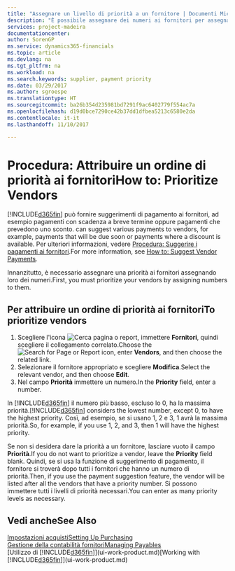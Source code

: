 ```yaml
---
title: "Assegnare un livello di priorità a un fornitore | Documenti Microsoft"
description: "È possibile assegnare dei numeri ai fornitori per assegnare loro una priorità e semplificare i suggerimenti di pagamento in Dynamics 365."
services: project-madeira
documentationcenter: 
author: SorenGP
ms.service: dynamics365-financials
ms.topic: article
ms.devlang: na
ms.tgt_pltfrm: na
ms.workload: na
ms.search.keywords: supplier, payment priority
ms.date: 03/29/2017
ms.author: sgroespe
ms.translationtype: HT
ms.sourcegitcommit: ba26b354d235981bd7291f9ac6402779f554ac7a
ms.openlocfilehash: d19d0bce7290ce42b37dd1dfbea5213c6580e2da
ms.contentlocale: it-it
ms.lasthandoff: 11/10/2017

---
```

# <a name="how-to-prioritize-vendors"></a><span data-ttu-id="36d12-103">Procedura: Attribuire un ordine di priorità ai fornitori</span><span class="sxs-lookup"><span data-stu-id="36d12-103">How to: Prioritize Vendors</span></span>
[!INCLUDE[d365fin](includes/d365fin_md.md)]<span data-ttu-id="36d12-104"> può fornire suggerimenti di pagamento ai fornitori, ad esempio pagamenti con scadenza a breve termine oppure pagamenti che prevedono uno sconto.</span><span class="sxs-lookup"><span data-stu-id="36d12-104"> can suggest various payments to vendors, for example, payments that will be due soon or payments where a discount is available.</span></span> <span data-ttu-id="36d12-105">Per ulteriori informazioni, vedere [Procedura: Suggerire i pagamenti ai fornitori](payables-how-suggest-vendor-payments.md).</span><span class="sxs-lookup"><span data-stu-id="36d12-105">For more information, see [How to: Suggest Vendor Payments](payables-how-suggest-vendor-payments.md).</span></span>

<span data-ttu-id="36d12-106">Innanzitutto, è necessario assegnare una priorità ai fornitori assegnando loro dei numeri.</span><span class="sxs-lookup"><span data-stu-id="36d12-106">First, you must prioritize your vendors by assigning numbers to them.</span></span>

## <a name="to-prioritize-vendors"></a><span data-ttu-id="36d12-107">Per attribuire un ordine di priorità ai fornitori</span><span class="sxs-lookup"><span data-stu-id="36d12-107">To prioritize vendors</span></span>
1. <span data-ttu-id="36d12-108">Scegliere l'icona ![Cerca pagina o report](media/ui-search/search_small.png "icona Cerca pagina o report"), immettere **Fornitori**, quindi scegliere il collegamento correlato.</span><span class="sxs-lookup"><span data-stu-id="36d12-108">Choose the ![Search for Page or Report](media/ui-search/search_small.png "Search for Page or Report icon") icon, enter **Vendors**, and then choose the related link.</span></span>
2. <span data-ttu-id="36d12-109">Selezionare il fornitore appropriato e scegliere **Modifica**.</span><span class="sxs-lookup"><span data-stu-id="36d12-109">Select the relevant vendor, and then choose **Edit**.</span></span>
3. <span data-ttu-id="36d12-110">Nel campo **Priorità** immettere un numero.</span><span class="sxs-lookup"><span data-stu-id="36d12-110">In the **Priority** field, enter a number.</span></span>

<span data-ttu-id="36d12-111">In [!INCLUDE[d365fin](includes/d365fin_md.md)] il numero più basso, escluso lo 0, ha la massima priorità.</span><span class="sxs-lookup"><span data-stu-id="36d12-111">[!INCLUDE[d365fin](includes/d365fin_md.md)] considers the lowest number, except 0, to have the highest priority.</span></span> <span data-ttu-id="36d12-112">Così, ad esempio, se si usano 1, 2 e 3, 1 avrà la massima priorità.</span><span class="sxs-lookup"><span data-stu-id="36d12-112">So, for example, if you use 1, 2, and 3, then 1 will have the highest priority.</span></span>

<span data-ttu-id="36d12-113">Se non si desidera dare la priorità a un fornitore, lasciare vuoto il campo **Priorità**.</span><span class="sxs-lookup"><span data-stu-id="36d12-113">If you do not want to prioritize a vendor, leave the **Priority** field blank.</span></span> <span data-ttu-id="36d12-114">Quindi, se si usa la funzione di suggerimento di pagamento, il fornitore si troverà dopo tutti i fornitori che hanno un numero di priorità.</span><span class="sxs-lookup"><span data-stu-id="36d12-114">Then, if you use the payment suggestion feature, the vendor will be listed after all the vendors that have a priority number.</span></span> <span data-ttu-id="36d12-115">Si possono immettere tutti i livelli di priorità necessari.</span><span class="sxs-lookup"><span data-stu-id="36d12-115">You can enter as many priority levels as necessary.</span></span>

## <a name="see-also"></a><span data-ttu-id="36d12-116">Vedi anche</span><span class="sxs-lookup"><span data-stu-id="36d12-116">See Also</span></span>
[<span data-ttu-id="36d12-117">Impostazioni acquisti</span><span class="sxs-lookup"><span data-stu-id="36d12-117">Setting Up Purchasing</span></span>](purchasing-setup-purchasing.md)  
[<span data-ttu-id="36d12-118">Gestione della contabilità fornitori</span><span class="sxs-lookup"><span data-stu-id="36d12-118">Managing Payables</span></span>](payables-manage-payables.md)  
<span data-ttu-id="36d12-119">[Utilizzo di [!INCLUDE[d365fin](includes/d365fin_md.md)]](ui-work-product.md)</span><span class="sxs-lookup"><span data-stu-id="36d12-119">[Working with [!INCLUDE[d365fin](includes/d365fin_md.md)]](ui-work-product.md)</span></span>

